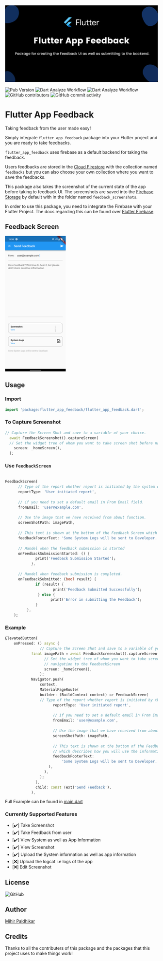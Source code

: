 ![Flutter Feedback Banner](https://raw.githubusercontent.com/imihirpaldhikar/flutter_app_feedback/main/assets/flutter_app_feedback_banner.png)


![Pub Version](https://img.shields.io/pub/v/flutter_app_feedback?color=g&label=Package%20Version&logo=flutter&logoColor=blue&style=flat)
![Dart Analyze Workflow](https://github.com/imihirpaldhikar/flutter_app_feedback/actions/workflows/dart-analyze.yml/badge.svg) 
![Dart Analyze Workflow](https://github.com/imihirpaldhikar/flutter_app_feedback/actions/workflows/pub-publish.yml/badge.svg)
![GitHub contributors](https://img.shields.io/github/contributors/imihirpaldhikar/flutter_app_feedback)
![GitHub commit activity](https://img.shields.io/github/commit-activity/w/imihirpaldhikar/flutter_app_feedback)


# Flutter App Feedback

Taking feedback from the user made easy!

Simply integrate `flutter_app_feedback` package into your Flutter project and you are ready to take feedbacks.

`flutter_app_feedback` uses firebase as a default backend for taking the feedback.

Users feedbacks are stored in the [Cloud Firestore](https://firebase.google.com/docs/firestore) with the collection named `feedbacks` but you can also choose your own collection where you want to save the feedbacks.

This package also takes the screenshot of the current state of the app before taking to feedback UI. The screenshots are saved into the [Firebase Storage](https://firebase.google.com/docs/storage) by default with in the folder named `feedback_screenshots`.

In order to use this package, you need to integrate the Firebase with your Flutter Project. The docs regarding this can be found over [Flutter Firebase](https://firebase.flutter.dev).


## Feedback Screen

<img src="https://raw.githubusercontent.com/imihirpaldhikar/flutter_app_feedback/main/assets/feedback_screen.png" width="200">


## Usage

### Import 
``` dart
import 'package:flutter_app_feedback/flutter_app_feedback.dart';

```

### To Capture Screenshot
``` dart
// Capture the Screen Shot and save to a variable of your choice.
  await FeedbackScreenshot().captureScreen(
  // Set the widget tree of whom you want to take screen shot before navigation to the FeedbackScreen
    screen: _homeScreen(),
  );

```

### Use ```FeedbackScreen```

``` dart

FeedbackScreen(
      // Type of the report whether report is initiated by the system or the user.
      reportType: 'User initiated report',

      // if you need to set a default email in From Email field.
      fromEmail: 'user@example.com',

      // Use the image that we have received from about function.
      screenShotPath: imagePath,

      // This text is shown at the bottom of the Feedback Screen which describes how you will use the information.
      feedbackFooterText: 'Some System Logs will be sent to Developer.',

      // Handel when the feedback submission is started
      onFeedbackSubmissionStarted: () {
              print('Feedback Submission Started');
            },
                      
      // Handel when feedback submission is completed.
      onFeedbackSubmitted: (bool result) {
              if (result) {
                      print('Feedback Submitted Successfully');
               } else {
                     print('Error in submitting the Feedback');
              }
          },
    );

```


### Example

``` dart
ElevatedButton(
    onPressed: () async {
                // Capture the Screen Shot and save to a variable of your choice.
            final imagePath = await FeedbackScreenshot().captureScreen(
                  // Set the widget tree of whom you want to take screen shot before
                  // navigation to the FeedbackScreen
                  screen: _homeScreen(),
                );
            Navigator.push(
                context,
                MaterialPageRoute(
                builder: (BuildContext context) => FeedbackScreen(
                // Type of the report whether report is initiated by the system or the user.
                      reportType: 'User initiated report',

                      // if you need to set a default email in From Email field.
                      fromEmail: 'user@example.com',

                      // Use the image that we have received from about function.
                      screenShotPath: imagePath,

                      // This text is shown at the bottom of the Feedback Screen
                      // which describes how you will use the information.
                      feedbackFooterText:
                          'Some System Logs will be sent to Developer.',
                    ),
                  ),
                );
              },
              child: const Text('Send Feedback'),
            ),
```

Full Example can be found in [main.dart](./example/lib/main.dart)

### Currently Supported Features

- [✔️] Take Screenshot 
- [✔️] Take Feedback from user 
- [✔️] View System as well as App Information 
- [✔️] View Screenshot 
- [✔️] Upload the System information as well as app information 
- [❌] Upload the logcat i.e logs of the app  
- [❌] Edit Screenshot  

## License
![GitHub](https://img.shields.io/github/license/imihirpaldhikar/flutter_app_feedback?color=g)

## Author

[Mihir Paldhikar](https://github.com/imihirpaldhikar)

## Credits
 Thanks to all the contributers of this package and the packages that this project uses to make things work!
